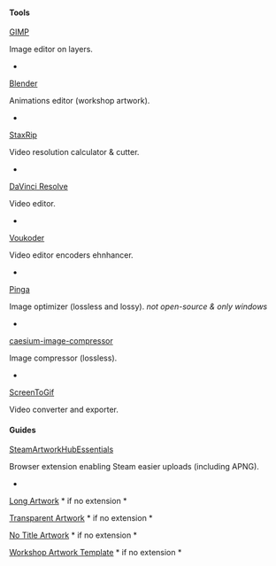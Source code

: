 #### Tools

[GIMP](https://www.gimp.org/)

Image editor on layers.

-

[Blender](https://www.blender.org/)

Animations editor (workshop artwork).

-

[StaxRip](https://github.com/staxrip/staxrip)

Video resolution calculator & cutter.

-

[DaVinci Resolve](https://www.blackmagicdesign.com/products/davinciresolve)

Video editor.

-

[Voukoder](https://github.com/Vouk/voukoder)

Video editor encoders ehnhancer.

-

[Pinga](https://css-ig.net/pinga)

Image optimizer (lossless and lossy). *not open-source & only windows*

-

[caesium-image-compressor](https://github.com/Lymphatus/caesium-image-compressor)

Image compressor (lossless).

-

[ScreenToGif](https://github.com/Lymphatus/caesium-image-compressor)

Video converter and exporter.

#### Guides

[SteamArtworkHubEssentials](https://chrome.google.com/webstore/detail/steam-artwork-hub-essenti/kdappijekicdbempkjaahnnmkookhfnj)

Browser extension enabling Steam easier uploads (including APNG).

-

[Long Artwork](https://steamcommunity.com/sharedfiles/filedetails/?id=748624905) * if no extension *

[Transparent Artwork](https://steamcommunity.com/sharedfiles/filedetails/?id=2175748848) * if no extension *

[No Title Artwork](https://steamcommunity.com/sharedfiles/filedetails/?id=892968879) * if no extension *

[Workshop Artwork Template](https://steamcommunity.com/sharedfiles/filedetails/?id=2187387847) * if no extension *
